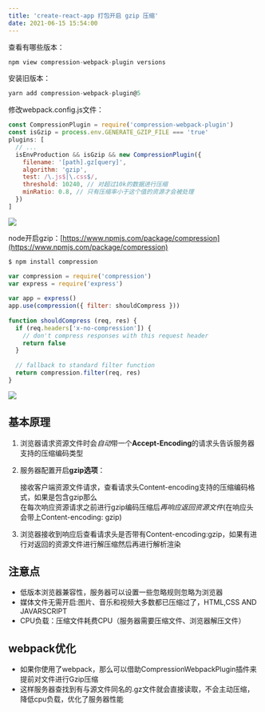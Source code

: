 ```yaml
---
title: 'create-react-app 打包开启 gzip 压缩'
date: 2021-06-15 15:54:00
---   
```

查看有哪些版本：

```javascript
npm view compression-webpack-plugin versions
```

安装旧版本：

```javascript
yarn add compression-webpack-plugin@5
```

修改webpack.config.js文件：

```javascript
const CompressionPlugin = require('compression-webpack-plugin')
const isGzip = process.env.GENERATE_GZIP_FILE === 'true'
plugins: [
  // ...
  isEnvProduction && isGzip && new CompressionPlugin({
    filename: '[path].gz[query]',
    algorithm: 'gzip',
    test: /\.js$|\.css$/,
    threshold: 10240, // 对超过10k的数据进行压缩
    minRatio: 0.8, // 只有压缩率小于这个值的资源才会被处理
  })
]
```

![](https://img-blog.csdnimg.cn/2021061515460922.png?x-oss-processimage/watermark,type_ZmFuZ3poZW5naGVpdGk,shadow_10,text_aHR0cHM6Ly9ibG9nLmNzZG4ubmV0L3h1dG9uZ2Jhbw,size_16,color_FFFFFF,t_70)

node开启gzip：[https://www.npmjs.com/package/compression](https://www.npmjs.com/package/compression)

```javascript
$ npm install compression
```

```javascript
var compression = require('compression')
var express = require('express')
 
var app = express()
app.use(compression({ filter: shouldCompress }))
 
function shouldCompress (req, res) {
  if (req.headers['x-no-compression']) {
    // don't compress responses with this request header
    return false
  }
 
  // fallback to standard filter function
  return compression.filter(req, res)
}
```

![](https://img-blog.csdnimg.cn/2021061515522272.png?x-oss-processimage/watermark,type_ZmFuZ3poZW5naGVpdGk,shadow_10,text_aHR0cHM6Ly9ibG9nLmNzZG4ubmV0L3h1dG9uZ2Jhbw,size_16,color_FFFFFF,t_70)

## 基本原理

1. 浏览器请求资源文件时会*自动*带一个**Accept-Encoding**的请求头告诉服务器支持的压缩编码类型

2. 服务器配置开启**gzip选项**：

   接收客户端资源文件请求，查看请求头Content-encoding支持的压缩编码格式，如果是包含gzip那么  
在每次响应资源请求之前进行gzip编码压缩后*再响应返回资源文件*(在响应头会带上Content-encoding: gzip)

3. 浏览器接收到响应后查看请求头是否带有Content-encoding:gzip，如果有进行对返回的资源文件进行解压缩然后再进行解析渲染

## 注意点

* 低版本浏览器兼容性，服务器可以设置一些忽略规则忽略为浏览器
* 媒体文件无需开启:图片、音乐和视频大多数都已压缩过了，HTML,CSS AND JAVARSCRIPT
* CPU负载：压缩文件耗费CPU（服务器需要压缩文件、浏览器解压文件）

## webpack优化

* 如果你使用了webpack，那么可以借助CompressionWebpackPlugin插件来提前对文件进行Gzip压缩
* 这样服务器查找到有与源文件同名的.gz文件就会直接读取，不会主动压缩，降低cpu负载，优化了服务器性能